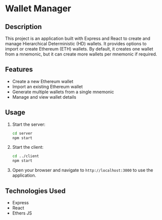 # Wallet Manager

## Description

This project is an application built with Express and React to create and manage Hierarchical Deterministic (HD) wallets. It provides options to import or create Ethereum (ETH) wallets. By default, it creates one wallet from a mnemonic, but it can create more wallets per mnemonic if required.

## Features

- Create a new Ethereum wallet
- Import an existing Ethereum wallet
- Generate multiple wallets from a single mnemonic
- Manage and view wallet details

## Usage

1. Start the server:
   ```sh
   cd server
   npm start
   ```
2. Start the client:
   ```sh
   cd ../client
   npm start
   ```
3. Open your browser and navigate to `http://localhost:3000` to use the application.

## Technologies Used

- Express
- React
- Ethers JS
